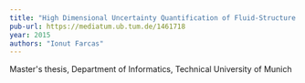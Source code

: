```yaml
---
title: "High Dimensional Uncertainty Quantification of Fluid-Structure Interaction"
pub-url: https://mediatum.ub.tum.de/1461718
year: 2015
authors: "Ionut Farcas"
---
```

Master's thesis, Department of Informatics, Technical University of Munich
